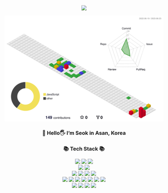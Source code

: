 ###

<p align=center>
<img src="https://capsule-render.vercel.app/api?type=waving&color=0:24c6dc,100:514a9d&height=150&section=header&text=mynameis%20seok&fontSize=40&fontAlign=80&fontAlignY=20&fontColor=221E52" />
</p>

![](./profile-3d-contrib/profile-gitblock.svg)

<h3 align=center> 
🌱 Hello🖐 I’m Seok in Asan, Korea 

<div align=center>
	
</div>

<h3 align="center">📚 Tech Stack 📚</h3>
<div align="center">
	<img src="https://img.shields.io/badge/Java-007396?style=flat-square&logo=Java&logoColor=white"/>
	<img src="https://img.shields.io/badge/python-3776AB?style=flat-square&logo=python&logoColor=white"/>
	<img src="https://img.shields.io/badge/Node.js-339933?style=flat-square&logo=Node.js&logoColor=white"/>
	<br>
	<img src="https://img.shields.io/badge/spring-6DB33F?style=flat-square&logo=spring&logoColor=white"/>
	<img src="https://img.shields.io/badge/springboot-6DB33F?style=flat-square&logo=springboot&logoColor=white"/>
	<br>
	<img src="https://img.shields.io/badge/Oracle-F80000?style=flat-square&logo=Oracle&logoColor=white"/>
	<img src="https://img.shields.io/badge/mysql-4479A1?style=flat-square&logo=mysql&logoColor=white"/>
	<img src="https://img.shields.io/badge/firebase-FFCA28?style=flat-square&logo=firebase&logoColor=white"/>
	<img src="https://img.shields.io/badge/aws-232F3E?style=flat-square&logo=amazonaws&logoColor=white"/>
	<br>
	<img src="https://img.shields.io/badge/html5-E34F26?style=flat-square&logo=html5&logoColor=white"/>
	<img src="https://img.shields.io/badge/css3-1572B6?style=flat-square&logo=css3&logoColor=white"/>
	<img src="https://img.shields.io/badge/Javascript-F7DF1E?style=flat-square&logo=javascript&logoColor=white"/>
	<img src="https://img.shields.io/badge/React-61DAFB?style=flat-square&logo=React&logoColor=white"/>
	<img src="https://img.shields.io/badge/vue-4FC08D?style=flat-square&logo=vuedotjs&logoColor=white"/>
	<img src="https://img.shields.io/badge/flutter-02569B?style=flat-square&logo=flutter&logoColor=white"/>
	<img src="https://img.shields.io/badge/next.js-000000?style=flat-square&logo=nextdotjs&logoColor=white"/>
	<br>
	<img src="https://img.shields.io/badge/bootstrap-7952B3?style=flat-square&logo=bootstrap&logoColor=white"/>
	<img src="https://img.shields.io/badge/tailwind-06B6D4?style=flat-square&logo=tailwindcss&logoColor=white"/>
	<img src="https://img.shields.io/badge/redux-764ABC?style=flat-square&logo=redux&logoColor=white"/>
	<img src="https://img.shields.io/badge/xd-FF61F6?style=flat-square&logo=adobexd&logoColor=white"/>
</div>
	
